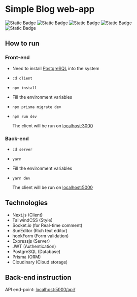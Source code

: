# Simple Blog web-app

![Static Badge](https://img.shields.io/badge/Next.js-^13-black)
![Static Badge](https://img.shields.io/badge/Node.JS-^20-orange)
![Static Badge](https://img.shields.io/badge/ExpressJS-^4.18-green)
![Static Badge](https://img.shields.io/badge/PostgreSQL-16-blue)
![Static Badge](https://img.shields.io/badge/Cloudinary-^2-black)

## How to run

### Front-end

- Need to install [PostgreSQL](https://www.postgresql.org/) into the system
- `cd client`
- `npm install`
- Fill the environment variables
- `npx prisma migrate dev`
- `npm run dev`

  The client will be run on [localhost:3000](http://localhost:3000)

### Back-end

- `cd server`
- `yarn`
- Fill the environment variables
- `yarn dev`

  The client will be run on [localhost:5000](http://localhost:5000)

## Technologies

- Next.js (Client)
- TailwindCSS (Style)
- Socket.io (for Real-time comment)
- SunEditor (Rich text editor)
- hookForm (Form validation)
- Expressjs (Server)
- JWT (Authentication)
- PostgreSQL (Database)
- Prisma (ORM)
- Cloudinary (Cloud storage)

## Back-end instruction

API end-point: [localhost:5000/api/](http://localhost:5000/api/)
